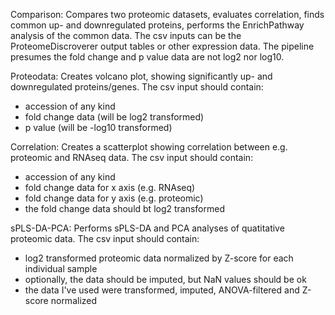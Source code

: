 Comparison:
Compares two proteomic datasets, evaluates correlation, finds common up- and downregulated proteins, performs the EnrichPathway analysis of the common data.
The csv inputs can be the ProteomeDiscroverer output tables or other expression data.
The pipeline presumes the fold change and p value data are not log2 nor log10.

Proteodata:
Creates volcano plot, showing significantly up- and downregulated proteins/genes.
The csv input should contain:
- accession of any kind
- fold change data (will be log2 transformed)
- p value (will be -log10 transformed)

Correlation:
Creates a scatterplot showing correlation between e.g. proteomic and RNAseq data.
The csv input should contain:
- accession of any kind
- fold change data for x axis (e.g. RNAseq)
- fold change data for y axis (e.g. proteomic)
- the fold change data should bt log2 transformed

sPLS-DA-PCA:
Performs sPLS-DA and PCA analyses of quatitative proteomic data.
The csv input should contain:
- log2 transformed proteomic data normalized by Z-score for each individual sample
- optionally, the data should be imputed, but NaN values should be ok
- the data I've used were transformed, imputed, ANOVA-filtered and Z-score normalized
